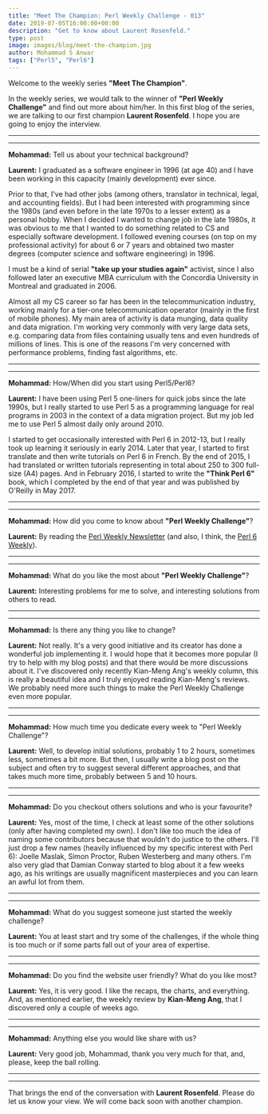 ```yaml
---
title: "Meet The Champion: Perl Weekly Challenge - 013"
date: 2019-07-05T16:00:00+00:00
description: "Get to know about Laurent Rosenfeld."
type: post
image: images/blog/meet-the-champion.jpg
author: Mohammad S Anwar
tags: ["Perl5", "Perl6"]
---
```

Welcome to the weekly series **"Meet The Champion"**.

In the weekly series, we would talk to the winner of **"Perl Weekly Challenge"** and find out more about him/her. In this first blog of the series, we are talking to our first champion **Laurent Rosenfeld**. I hope you are going to enjoy the interview.

***
***

**Mohammad:** Tell us about your technical background?

**Laurent:** I graduated as a software engineer in 1996 (at age 40) and I have been working in this capacity (mainly development) ever since.

Prior to that, I've had other jobs (among others, translator in technical, legal, and accounting fields). But I had been interested with programming since the 1980s (and even before in the late 1970s to a lesser extent) as a personal hobby. When I decided I wanted to change job in the late 1980s, it was obvious to me that I wanted to do something related to CS and especially software development. I followed evening courses (on top on my professional activity) for about 6 or 7 years and obtained two master degrees (computer science and software engineering) in 1996.

I must be a kind of serial **"take up your studies again"** activist, since I also followed later an executive MBA curriculum with the Concordia University in Montreal and graduated in 2006.

Almost all my CS career so far has been in the telecommunication industry, working mainly for a tier-one telecommunication operator (mainly in the first of mobile phones). My main area of activity is data munging, data quality and data migration. I'm working very commonly with very large data sets, e.g. comparing data from files containing usually tens and even hundreds of millions of lines. This is one of the reasons I'm very concerned with performance problems, finding fast algorithms, etc.

***
***

**Mohammad:** How/When did you start using Perl5/Perl6?

**Laurent:** I have been using Perl 5 one-liners for quick jobs since the late 1990s, but I really started to use Perl 5 as a programming language for real programs in 2003 in the context of a data migration project. But my job led me to use Perl 5 almost daily only around 2010.

I started to get occasionally interested with Perl 6 in 2012-13, but I really took up learning it seriously in early 2014. Later that year, I started to first translate and then write tutorials on Perl 6 in French. By the end of 2015, I had translated or written tutorials representing in total about 250 to 300 full-size (A4) pages. And in February 2016, I started to write the **"Think Perl 6"** book, which I completed by the end of that year and was published by O'Reilly in May 2017.

***
***

**Mohammad:** How did you come to know about **"Perl Weekly Challenge"**?

**Laurent:** By reading the [Perl Weekly Newsletter](http://perlweekly.com/) (and also, I think, the [Perl 6 Weekly](https://p6weekly.wordpress.com/)).

***
***

**Mohammad:** What do you like the most about **"Perl Weekly Challenge"**?

**Laurent:** Interesting problems for me to solve, and interesting solutions from others to read.

***
***

**Mohammad:** Is there any thing you like to change?

**Laurent:** Not really. It's a very good initiative and its creator has done a wonderful job implementing it. I would hope that it becomes more popular (I try to help with my blog posts) and that there would be more discussions about it. I've discovered only recently Kian-Meng Ang's weekly column, this is really a beautiful idea and I truly enjoyed reading Kian-Meng's reviews. We probably need more such things to make the Perl Weekly Challenge even more popular.

***
***

**Mohammad:** How much time you dedicate every week to "Perl Weekly Challenge"?

**Laurent:** Well, to develop initial solutions, probably 1 to 2 hours, sometimes less, sometimes a bit more. But then, I usually write a blog post on the subject and often try to suggest several different approaches, and that takes much more time, probably between 5 and 10 hours.

***
***

**Mohammad:** Do you checkout others solutions and who is your favourite?

**Laurent:** Yes, most of the time, I check at least some of the other solutions (only after having completed my own). I don't like too much the idea of naming some contributors because that wouldn't do justice to the others. I'll just drop a few names (heavily influenced by my specific interest with Perl 6): Joelle Maslak, Simon Proctor, Ruben Westerberg and many others. I'm also very glad that Damian Conway started to blog about it a few weeks ago, as his writings are usually magnificent masterpieces and you can learn an awful lot from them.

***
***

**Mohammad:** What do you suggest someone just started the weekly challenge?

**Laurent:** You at least start and try some of the challenges, if the whole thing is too much or if some parts fall out of your area of expertise.

***
***

**Mohammad:** Do you find the website user friendly? What do you like most?

**Laurent:** Yes, it is very good. I like the recaps, the charts, and everything. And, as mentioned earlier, the weekly review by **Kian-Meng Ang**, that I discovered only a couple of weeks ago.

***
***

**Mohammad:** Anything else you would like share with us?

**Laurent:** Very good job, Mohammad, thank you very much for that, and, please, keep the ball rolling.

***
***

That brings the end of the conversation with **Laurent Rosenfeld**. Please do let us know your view. We will come back soon with another champion.
